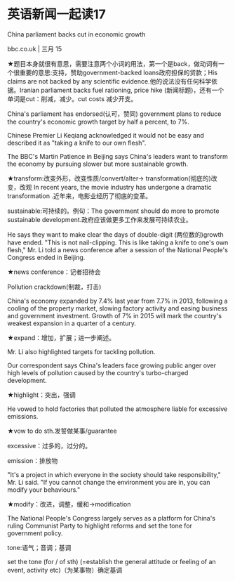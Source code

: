 # 英语新闻一起读17

China parliament backs cut in economic growth

bbc.co.uk | 三月 15

★题目本身就很有意思，需要注意两个小词的用法，第一个是back，做动词有一个很重要的意思:支持，赞助government-backed loans政府担保的贷款；His claims are not backed by any scientific evidence.他的说法没有任何科学依据。Iranian parliament backs fuel rationing, price hike  (新闻标题)，还有一个单词是cut：削减，减少。cut costs 减少开支。

China's parliament has endorsed(认可，赞同) government plans to reduce the country's economic growth target by half a percent, to 7%.

Chinese Premier Li Keqiang acknowledged it would not be easy and described it as "taking a knife to our own flesh".

The BBC's Martin Patience in Beijing says China's leaders want to transform the economy by pursuing slower but more sustainable growth.

★transform:改变外形，改变性质/convert/alter→ transformation(彻底的)改变，改观 In recent years, the movie industry has undergone a dramatic transformation .近年来，电影业经历了彻底的变革。

sustainable:可持续的。例句：The government should do more to promote sustainable development.政府应该做更多工作来发展可持续农业。

He says they want to make clear the days of double-digit (两位数的)growth have ended.
"This is not nail-clipping. This is like taking a knife to one's own flesh," Mr. Li told a news conference after a session of the National People's Congress ended in Beijing.

★news conference：记者招待会

Pollution crackdown(制裁，打击)

China's economy expanded by 7.4% last year from 7.7% in 2013, following a cooling of the property market, slowing factory activity and easing business and government investment.
Growth of 7% in 2015 will mark the country's weakest expansion in a quarter of a century.

★expand：增加，扩展；进一步阐述。

Mr. Li also highlighted targets for tackling pollution.

Our correspondent says China's leaders face growing public anger over high levels of pollution caused by the country's turbo-charged development.

★highlight：突出，强调

He vowed to hold factories that polluted the atmosphere liable for excessive emissions.

★vow to do sth.发誓做某事/guarantee

excessive：过多的，过分的。

emission：排放物

"It's a project in which everyone in the society should take responsibility," Mr. Li said. "If you cannot change the environment you are in, you can modify your behaviours."

★modify：改进，调整，缓和→modification

The National People's Congress largely serves as a platform for China's ruling Communist Party to highlight reforms and set the tone for government policy.

tone:语气；音调；基调

set the tone (for / of sth) (=establish the general attitude or feeling of an event, activity etc)（为某事物）确定基调